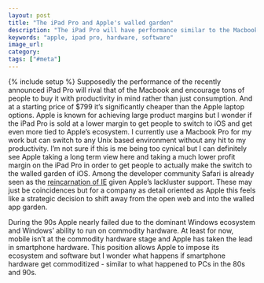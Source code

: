 ```yaml
---
layout: post
title: "The iPad Pro and Apple's walled garden"
description: "The iPad Pro will have performance similar to the Macbook at a fraction of the price. I wonder if Apple is purposefully taking a margin hit to get more and more people over to iOS."
keywords: "apple, ipad pro, hardware, software"
image_url:
category:
tags: ["#meta"]
---
```

{% include setup %}
Supposedly the performance of the recently announced iPad Pro will rival that of the Macbook and encourage tons of people to buy it with productivity in mind rather than just consumption. And at a starting price of $799 it’s significantly cheaper than the Apple laptop options. Apple is known for achieving large product margins but I wonder if the iPad Pro is sold at a lower margin to get people to switch to iOS and get even more tied to Apple’s ecosystem. I currently use a Macbook Pro for my work but can switch to any Unix based environment without any hit to my productivity. I’m not sure if this is me being too cynical but I can definitely see Apple taking a long term view here and taking a much lower profit margin on the iPad Pro in order to get people to actually make the switch to the walled garden of iOS. Among the developer community Safari is already seen as the <a href="http://nolanlawson.com/2015/06/30/safari-is-the-new-ie/" target="_blank">reincarnation of IE</a> given Apple’s lackluster support. These may just be coincidences but for a company as detail oriented as Apple this feels like a strategic decision to shift away from the open web and into the walled app garden.

During the 90s Apple nearly failed due to the dominant Windows ecosystem and Windows’ ability to run on commodity hardware. At least for now, mobile isn’t at the commodity hardware stage and Apple has taken the lead in smartphone hardware. This position allows Apple to impose its ecosystem and software but I wonder what happens if smartphone hardware get commoditized - similar to what happened to PCs in the 80s and 90s.
